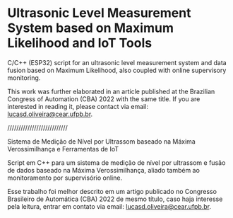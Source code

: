 # Ultrasonic Level Measurement System based on Maximum Likelihood and IoT Tools
C/C++ (ESP32) script for an ultrasonic level measurement system and data fusion based on Maximum Likelihood, also coupled with online supervisory monitoring.

This work was further elaborated in an article published at the Brazilian Congress of Automation (CBA) 2022 with the same title. If you are interested in reading it, please contact via email: lucasd.oliveira@cear.ufpb.br.

///////////////////////////

Sistema de Medição de Nível por Ultrassom baseado na Máxima Verossimilhança e Ferramentas de IoT

Script em C++ para um sistema de medição de nível por ultrassom e fusão de dados baseado na Máxima Verossimilhança, aliado também ao monitoramento por supervisório online. 

Esse trabalho foi melhor descrito em um artigo publicado no Congresso Brasileiro de Automática (CBA) 2022 de mesmo título, caso haja interesse pela leitura, entrar em contato via email: lucasd.oliveira@cear.ufpb.br.    
